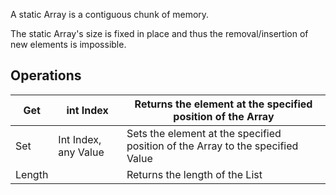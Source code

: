A static Array is a contiguous chunk of memory.

The static Array's size is fixed in place and thus the removal/insertion of new elements is impossible.

## Operations

| Get    | int Index            | Returns the element at the specified position of the Array                     |
| ------ | -------------------- | ------------------------------------------------------------------------------ |
| Set    | Int Index, any Value | Sets the element at the specified position of the Array to the specified Value |
| Length |                      | Returns the length of the List                                                 |
